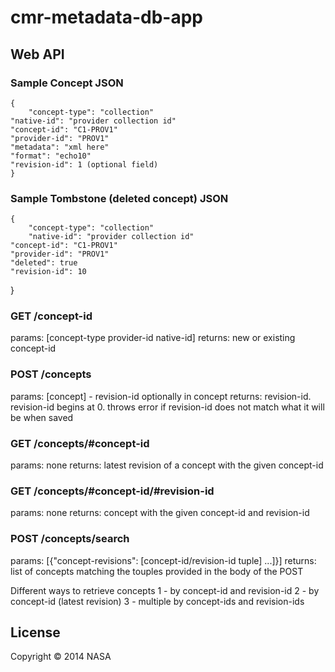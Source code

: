 # cmr-metadata-db-app

## Web API

### Sample Concept JSON
	{
		"concept-type": "collection"
   	"native-id": "provider collection id"
   	"concept-id": "C1-PROV1"
   	"provider-id": "PROV1"
   	"metadata": "xml here"
   	"format": "echo10"
   	"revision-id": 1 (optional field)
	}

### Sample Tombstone (deleted concept) JSON
	{
		"concept-type": "collection"
		"native-id": "provider collection id"
   	"concept-id": "C1-PROV1"
   	"provider-id": "PROV1"
   	"deleted": true
   	"revision-id": 10
   }

### GET /concept-id
params: [concept-type provider-id native-id]
returns: new or existing concept-id

### POST /concepts
params: [concept] - revision-id optionally in concept
returns: revision-id.  revision-id begins at 0.
throws error if revision-id does not match what it will be when saved

### GET /concepts/#concept-id
params: none
returns: latest revision of a concept with the given concept-id

### GET /concepts/#concept-id/#revision-id
params: none
returns: concept with the given concept-id and revision-id

### POST /concepts/search
params: [{"concept-revisions": [concept-id/revision-id tuple] ...]}]
returns: list of concepts matching the touples provided in the body of the POST

Different ways to retrieve concepts
1 - by concept-id and revision-id
2 - by concept-id (latest revision)
3 - multiple by concept-ids and revision-ids

## License

Copyright © 2014 NASA
